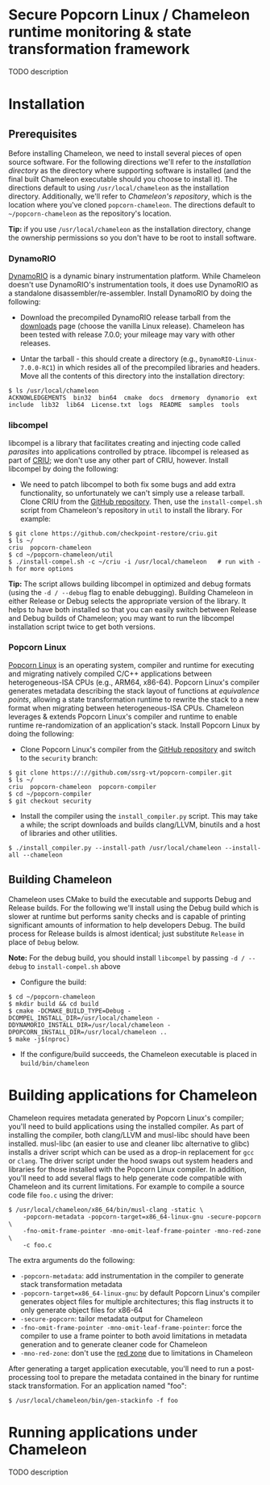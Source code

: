 # Secure Popcorn Linux / Chameleon runtime monitoring & state transformation framework

TODO description

# Installation

## Prerequisites

Before installing Chameleon, we need to install several pieces of open source software.  For the following directions we'll refer to the *installation directory* as the directory where supporting software is installed (and the final built Chameleon executable should you choose to install it).  The directions default to using `/usr/local/chameleon` as the installation directory.  Additionally, we'll refer to *Chameleon's repository*, which is the location where you've cloned `popcorn-chameleon`.  The directions default to `~/popcorn-chameleon` as the repository's location.

**Tip:** if you use `/usr/local/chameleon` as the installation directory, change the ownership permissions so you don't have to be root to install software.

### DynamoRIO

[DynamoRIO](http://dynamorio.org/) is a dynamic binary instrumentation platform.  While Chameleon doesn't use DynamoRIO's instrumentation tools, it does use DynamoRIO as a standalone disassembler/re-assembler.  Install DynamoRIO by doing the following:

* Download the precompiled DynamoRIO release tarball from the [downloads](https://github.com/DynamoRIO/dynamorio/wiki/Downloads) page (choose the vanilla Linux release).  Chameleon has been tested with release 7.0.0; your mileage may vary with other releases.

* Untar the tarball - this should create a directory (e.g., `DynamoRIO-Linux-7.0.0-RC1`) in which resides all of the precompiled libraries and headers.  Move all the contents of this directory into the installation directory:

```
$ ls /usr/local/chameleon
ACKNOWLEDGEMENTS  bin32  bin64  cmake  docs  drmemory  dynamorio  ext  include  lib32  lib64  License.txt  logs  README  samples  tools
```

### libcompel

libcompel is a library that facilitates creating and injecting code called *parasites* into applications controlled by ptrace.  libcompel is released as part of [CRIU](https://criu.org/Main_Page); we don't use any other part of CRIU, however.  Install libcompel by doing the following:

* We need to patch libcompel to both fix some bugs and add extra functionality, so unfortunately we can't simply use a release tarball.  Clone CRIU from the [GitHub repository](https://github.com/checkpoint-restore/criu).  Then, use the `install-compel.sh` script from Chameleon's repository in `util` to install the library.  For example:

```
$ git clone https://github.com/checkpoint-restore/criu.git
$ ls ~/
criu  popcorn-chameleon
$ cd ~/popcorn-chameleon/util
$ ./install-compel.sh -c ~/criu -i /usr/local/chameleon   # run with -h for more options
```

**Tip:** The script allows building libcompel in optimized and debug formats (using the `-d / --debug` flag to enable debugging).  Building Chameleon in either Release or Debug selects the appropriate version of the library.  It helps to have both installed so that you can easily switch between Release and Debug builds of Chameleon; you may want to run the libcompel installation script twice to get both versions.

### Popcorn Linux

[Popcorn Linux](http://popcornlinux.org/) is an operating system, compiler and runtime for executing and migrating natively compiled C/C++ applications between heterogeneous-ISA CPUs (e.g., ARM64, x86-64).  Popcorn Linux's compiler generates metadata describing the stack layout of functions at *equivalence points*, allowing a state transformation runtime to rewrite the stack to a new format when migrating between heterogeneous-ISA CPUs.  Chameleon leverages & extends Popcorn Linux's compiler and runtime to enable runtime re-randomization of an application's stack.  Install Popcorn Linux by doing the following:

* Clone Popcorn Linux's compiler from the [GitHub repository](https://github.com/ssrg-vt/popcorn-compiler) and switch to the `security` branch:

```
$ git clone https://://github.com/ssrg-vt/popcorn-compiler.git
$ ls ~/
criu  popcorn-chameleon  popcorn-compiler
$ cd ~/popcorn-compiler
$ git checkout security
```

* Install the compiler using the `install_compiler.py` script.  This may take a while; the script downloads and builds clang/LLVM, binutils and a host of libraries and other utilities.

```
$ ./install_compiler.py --install-path /usr/local/chameleon --install-all --chameleon
```

## Building Chameleon

Chameleon uses CMake to build the executable and supports Debug and Release builds.  For the following we'll install using the Debug build which is slower at runtime but performs sanity checks and is capable of printing significant amounts of information to help developers Debug.  The build process for Release builds is almost identical; just substitute `Release` in place of `Debug` below.

**Note:** For the debug build, you should install `libcompel` by passing `-d / --debug` to `install-compel.sh` above

* Configure the build:

```
$ cd ~/popcorn-chameleon
$ mkdir build && cd build
$ cmake -DCMAKE_BUILD_TYPE=Debug -DCOMPEL_INSTALL_DIR=/usr/local/chameleon -DDYNAMORIO_INSTALL_DIR=/usr/local/chameleon -DPOPCORN_INSTALL_DIR=/usr/local/chameleon ..
$ make -j$(nproc)
```

* If the configure/build succeeds, the Chameleon executable is placed in `build/bin/chameleon`

# Building applications for Chameleon

Chameleon requires metadata generated by Popcorn Linux's compiler; you'll need to build applications using the installed compiler.  As part of installing the compiler, both clang/LLVM and musl-libc should have been installed.  musl-libc (an easier to use and cleaner libc alternative to glibc) installs a driver script which can be used as a drop-in replacement for `gcc` or `clang`.  The driver script under the hood swaps out system headers and libraries for those installed with the Popcorn Linux compiler.  In addition, you'll need to add several flags to help generate code compatible with Chameleon and its current limitations.  For example to compile a source code file `foo.c` using the driver:

```
$ /usr/local/chameleon/x86_64/bin/musl-clang -static \
    -popcorn-metadata -popcorn-target=x86_64-linux-gnu -secure-popcorn \
    -fno-omit-frame-pointer -mno-omit-leaf-frame-pointer -mno-red-zone \
    -c foo.c
```

The extra arguments do the following:

* `-popcorn-metadata`: add instrumentation in the compiler to generate stack transformation metadata
* `-popcorn-target=x86_64-linux-gnu`: by default Popcorn Linux's compiler generates object files for multiple architectures; this flag instructs it to only generate object files for x86-64
* `-secure-popcorn`: tailor metadata output for Chameleon
* `-fno-omit-frame-pointer -mno-omit-leaf-frame-pointer`: force the compiler to use a frame pointer to both avoid limitations in metadata generation and to generate cleaner code for Chameleon
* `-mno-red-zone`: don't use the [red zone](https://en.wikipedia.org/wiki/Red_zone_%28computing%29) due to limitations in Chameleon

After generating a target application executable, you'll need to run a post-processing tool to prepare the metadata contained in the binary for runtime stack transformation.  For an application named "foo":

```
$ /usr/local/chameleon/bin/gen-stackinfo -f foo
```

# Running applications under Chameleon

TODO description

